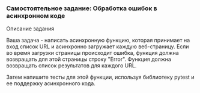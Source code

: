 ### Самостоятельное задание: Обработка ошибок в асинхронном коде

Описание задания

Ваша задача - написать асинхронную функцию, которая принимает на вход список URL и асинхронно загружает каждую веб-страницу. Если во время загрузки страницы происходит ошибка, функция должна возвращать для этой страницы строку "Error". Функция должна возвращать список результатов для каждого URL.

Затем напишите тесты для этой функции, используя библиотеку pytest и ее поддержку асинхронного кода.
